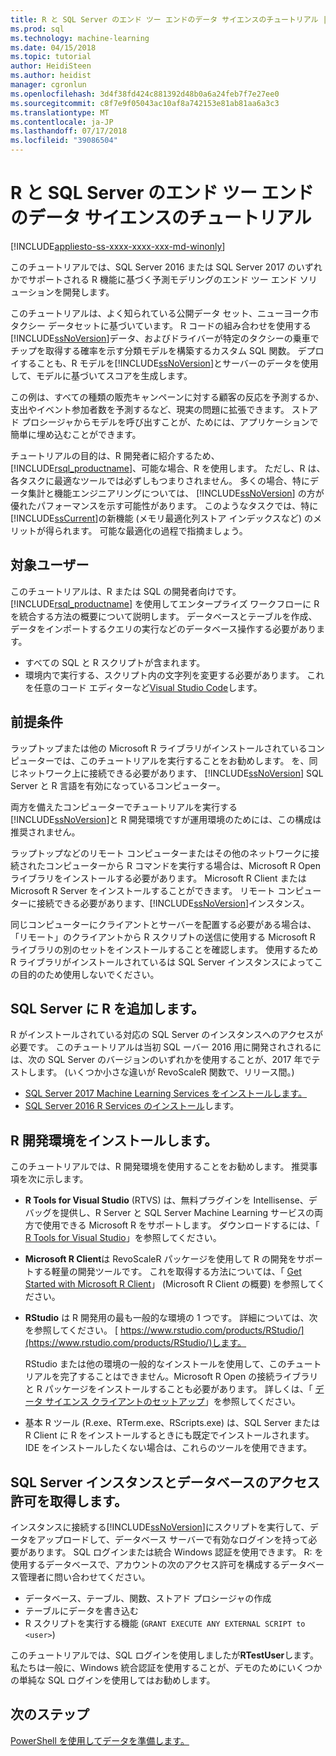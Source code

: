 ```yaml
---
title: R と SQL Server のエンド ツー エンドのデータ サイエンスのチュートリアル |Microsoft Docs
ms.prod: sql
ms.technology: machine-learning
ms.date: 04/15/2018
ms.topic: tutorial
author: HeidiSteen
ms.author: heidist
manager: cgronlun
ms.openlocfilehash: 3d4f38fd424c881392d48b0a6a24feb7f7e27ee0
ms.sourcegitcommit: c8f7e9f05043ac10af8a742153e81ab81aa6a3c3
ms.translationtype: MT
ms.contentlocale: ja-JP
ms.lasthandoff: 07/17/2018
ms.locfileid: "39086504"
---
```

# <a name="end-to-end-data-science-walkthrough-for-r-and-sql-server"></a>R と SQL Server のエンド ツー エンドのデータ サイエンスのチュートリアル
[!INCLUDE[appliesto-ss-xxxx-xxxx-xxx-md-winonly](../../includes/appliesto-ss-xxxx-xxxx-xxx-md-winonly.md)]

このチュートリアルでは、SQL Server 2016 または SQL Server 2017 のいずれかでサポートされる R 機能に基づく予測モデリングのエンド ツー エンド ソリューションを開発します。

このチュートリアルは、よく知られている公開データ セット、ニューヨーク市タクシー データセットに基づいています。 R コードの組み合わせを使用する[!INCLUDE[ssNoVersion](../../includes/ssnoversion-md.md)]データ、およびドライバーが特定のタクシーの乗車でチップを取得する確率を示す分類モデルを構築するカスタム SQL 関数。 デプロイすることも、R モデルを[!INCLUDE[ssNoVersion](../../includes/ssnoversion-md.md)]とサーバーのデータを使用して、モデルに基づいてスコアを生成します。

この例は、すべての種類の販売キャンペーンに対する顧客の反応を予測するか、支出やイベント参加者数を予測するなど、現実の問題に拡張できます。 ストアド プロシージャからモデルを呼び出すことが、ためには、アプリケーションで簡単に埋め込むことができます。

チュートリアルの目的は、R 開発者に紹介するため、 [!INCLUDE[rsql_productname](../../includes/rsql-productname-md.md)]、可能な場合、R を使用します。 ただし、R は、各タスクに最適なツールでは必ずしもつまりされません。 多くの場合、特にデータ集計と機能エンジニアリングについては、 [!INCLUDE[ssNoVersion](../../includes/ssnoversion-md.md)] の方が優れたパフォーマンスを示す可能性があります。  このようなタスクでは、特に [!INCLUDE[ssCurrent](../../includes/sscurrent-md.md)]の新機能 (メモリ最適化列ストア インデックスなど) のメリットが得られます。 可能な最適化の過程で指摘ましょう。

## <a name="target-audience"></a>対象ユーザー

このチュートリアルは、R または SQL の開発者向けです。 [!INCLUDE[rsql_productname](../../includes/rsql-productname-md.md)] を使用してエンタープライズ ワークフローに R を統合する方法の概要について説明します。  データベースとテーブルを作成、データをインポートするクエリの実行などのデータベース操作する必要があります。

+ すべての SQL と R スクリプトが含まれます。
+ 環境内で実行する、スクリプト内の文字列を変更する必要があります。 これを任意のコード エディターなど[Visual Studio Code](https://code.visualstudio.com/Download)します。

## <a name="prerequisites"></a>前提条件

ラップトップまたは他の Microsoft R ライブラリがインストールされているコンピューターでは、このチュートリアルを実行することをお勧めします。 を、同じネットワーク上に接続できる必要があります、 [!INCLUDE[ssNoVersion](../../includes/ssnoversion-md.md)] SQL Server と R 言語を有効になっているコンピューター。

両方を備えたコンピューターでチュートリアルを実行する[!INCLUDE[ssNoVersion](../../includes/ssnoversion-md.md)]と R 開発環境ですが運用環境のためには、この構成は推奨されません。

ラップトップなどのリモート コンピューターまたはその他のネットワークに接続されたコンピューターから R コマンドを実行する場合は、Microsoft R Open ライブラリをインストールする必要があります。 Microsoft R Client または Microsoft R Server をインストールすることができます。 リモート コンピューターに接続できる必要があります、[!INCLUDE[ssNoVersion](../../includes/ssnoversion-md.md)]インスタンス。

同じコンピューターにクライアントとサーバーを配置する必要がある場合は、「リモート」のクライアントから R スクリプトの送信に使用する Microsoft R ライブラリの別のセットをインストールすることを確認します。 使用するため R ライブラリがインストールされているは SQL Server インスタンスによってこの目的のため使用しないでください。

## <a name="add-r-to-sql-server"></a>SQL Server に R を追加します。

R がインストールされている対応の SQL Server のインスタンスへのアクセスが必要です。 このチュートリアルは当初 SQL ーバー 2016 用に開発されされるには、次の SQL Server のバージョンのいずれかを使用することが、2017 年でテストします。 (いくつか小さな違いが RevoScaleR 関数で、リリース間。)

+ [SQL Server 2017 Machine Learning Services をインストールします。](../install/sql-machine-learning-services-windows-install.md)
+ [SQL Server 2016 R Services のインストール](../install/sql-r-services-windows-install.md)します。

## <a name="install-an-r-development-environment"></a>R 開発環境をインストールします。

このチュートリアルでは、R 開発環境を使用することをお勧めします。 推奨事項を次に示します。

- **R Tools for Visual Studio** (RTVS) は、無料プラグインを Intellisense、デバッグを提供し、R Server と SQL Server Machine Learning サービスの両方で使用できる Microsoft R をサポートします。 ダウンロードするには、「 [R Tools for Visual Studio](https://www.visualstudio.com/vs/rtvs/)」を参照してください。

- **Microsoft R Client**は RevoScaleR パッケージを使用して R の開発をサポートする軽量の開発ツールです。 これを取得する方法については、「 [Get Started with Microsoft R Client](https://docs.microsoft.com/machine-learning-server/r-client/what-is-microsoft-r-client)」 (Microsoft R Client の概要) を参照してください。

- **RStudio** は R 開発用の最も一般的な環境の 1 つです。 詳細については、次を参照してください。 [ https://www.rstudio.com/products/RStudio/](https://www.rstudio.com/products/RStudio/)します。

    RStudio または他の環境の一般的なインストールを使用して、このチュートリアルを完了することはできません。Microsoft R Open の接続ライブラリと R パッケージをインストールすることも必要があります。 詳しくは、「 [データ サイエンス クライアントのセットアップ](../r/set-up-a-data-science-client.md)」を参照してください。

- 基本 R ツール (R.exe、RTerm.exe、RScripts.exe) は、SQL Server または R Client に R をインストールするときにも既定でインストールされます。 IDE をインストールしたくない場合は、これらのツールを使用できます。

## <a name="get-permissions-on-the-sql-server-instance-and-database"></a>SQL Server インスタンスとデータベースのアクセス許可を取得します。

インスタンスに接続する[!INCLUDE[ssNoVersion](../../includes/ssnoversion-md.md)]にスクリプトを実行して、データをアップロードして、データベース サーバーで有効なログインを持って必要があります。  SQL ログインまたは統合 Windows 認証を使用できます。 R: を使用するデータベースで、アカウントの次のアクセス許可を構成するデータベース管理者に問い合わせてください。

- データベース、テーブル、関数、ストアド プロシージャの作成
- テーブルにデータを書き込む
- R スクリプトを実行する機能 (`GRANT EXECUTE ANY EXTERNAL SCRIPT to <user>`)

このチュートリアルでは、SQL ログインを使用しましたが**RTestUser**します。 私たちは一般に、Windows 統合認証を使用することが、デモのためにいくつかの単純な SQL ログインを使用してはお勧めします。

## <a name="next-steps"></a>次のステップ

[PowerShell を使用してデータを準備します。](walkthrough-prepare-the-data.md)
